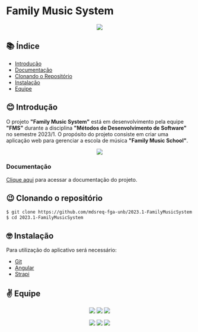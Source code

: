 
# Family Music System

<p align="center">
<img src="http://img.shields.io/static/v1?label=STATUS&message=PROCESSING&color=GREEN&style=for-the-badge"/>
</p>

## 📚 Índice 

* [Introdução](#Introdução)
* [Documentação](#documentação)
* [Clonando o Repositório](#clonando-o-repositório)
* [Instalação](#instalação)
* [Equipe](#equipe)

## 😊 Introdução

O projeto **"Family Music System"** está em desenvolvimento pela equipe **"FMS"** durante a disciplina **"Métodos de Desenvolvimento de Software"** no semestre 2023/1. O propósito do projeto consiste em criar uma aplicação web para gerenciar a escola de música **"Family Music School"**. 

<p align="center">
<a href="https://www.instagram.com/familymusicschool_/"><img src="https://user-images.githubusercontent.com/89596623/232324171-b4e4cb66-a4b4-4f98-8e65-2a5f54bdacb7.png"><a>
</p>

### Documentação

[Clique aqui](https://mdsreq-fga-unb.github.io/2023.1-FamilyMusicSystem/) para acessar a documentação do projeto. 


## 😉 Clonando o repositório
```bash
$ git clone https://github.com/mdsreq-fga-unb/2023.1-FamilyMusicSystem.git
$ cd 2023.1-FamilyMusicSystem
```


## 🤓 Instalação
Para utilização do aplicativo será necessário:

- [Git](https://git-scm.com/)
- [Angular](https://angular.io/)
- [Strapi](https://strapi.io/)


## ✌️ Equipe
   
<p align="center">
<a href="https://github.com/davirany"><img src="https://user-images.githubusercontent.com/89596623/232325365-f51e4b38-d22e-4f74-ab3f-a39b55a71721.png"/><a> <a href="https://github.com/guinuto"><img src="https://user-images.githubusercontent.com/89596623/232325368-feb63fbe-fe9f-4e8a-aa7f-1666a4a7e407.png"/><a> <a href="https://github.com/lordiin"><img src="https://user-images.githubusercontent.com/89596623/232325382-09f5ce01-2580-462d-ab33-88ed6863ddc0.png"/><a> 
<p/>
   
<p align="center">
<a href="https://github.com/luanduartee"><img src="https://user-images.githubusercontent.com/89596623/232325387-e9d71652-536c-46ea-99ef-26182b0af2d0.png"/><a>   <a href="https://github.com/luanasoares0901"><img src="https://user-images.githubusercontent.com/89596623/232325390-1e27cef3-f27c-49dd-9b05-f61952f2c506.png"/><a>   <a href="https://github.com/maykonjuso"><img src="https://user-images.githubusercontent.com/89596623/232325392-79161aa9-10dd-4be2-9623-e7cd645b6455.png"/><a>   
</p>


